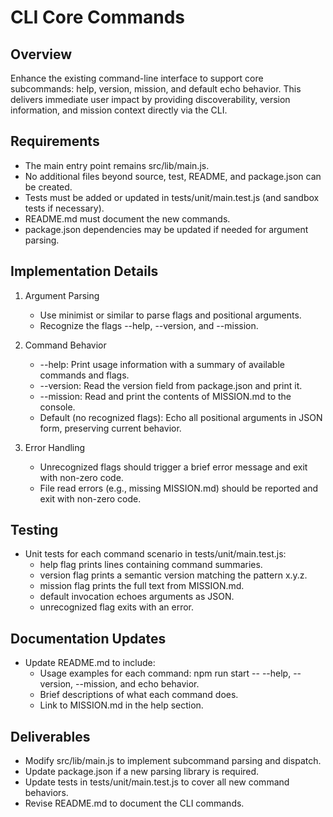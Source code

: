 # CLI Core Commands

## Overview
Enhance the existing command-line interface to support core subcommands: help, version, mission, and default echo behavior. This delivers immediate user impact by providing discoverability, version information, and mission context directly via the CLI.

## Requirements

- The main entry point remains src/lib/main.js.
- No additional files beyond source, test, README, and package.json can be created.
- Tests must be added or updated in tests/unit/main.test.js (and sandbox tests if necessary).
- README.md must document the new commands.
- package.json dependencies may be updated if needed for argument parsing.

## Implementation Details

1. Argument Parsing
   - Use minimist or similar to parse flags and positional arguments.
   - Recognize the flags --help, --version, and --mission.

2. Command Behavior
   - --help: Print usage information with a summary of available commands and flags.
   - --version: Read the version field from package.json and print it.
   - --mission: Read and print the contents of MISSION.md to the console.
   - Default (no recognized flags): Echo all positional arguments in JSON form, preserving current behavior.

3. Error Handling
   - Unrecognized flags should trigger a brief error message and exit with non-zero code.
   - File read errors (e.g., missing MISSION.md) should be reported and exit with non-zero code.

## Testing

- Unit tests for each command scenario in tests/unit/main.test.js:
  - help flag prints lines containing command summaries.
  - version flag prints a semantic version matching the pattern x.y.z.
  - mission flag prints the full text from MISSION.md.
  - default invocation echoes arguments as JSON.
  - unrecognized flag exits with an error.

## Documentation Updates

- Update README.md to include:
  - Usage examples for each command: npm run start -- --help, --version, --mission, and echo behavior.
  - Brief descriptions of what each command does.
  - Link to MISSION.md in the help section.

## Deliverables

- Modify src/lib/main.js to implement subcommand parsing and dispatch.
- Update package.json if a new parsing library is required.
- Update tests in tests/unit/main.test.js to cover all new command behaviors.
- Revise README.md to document the CLI commands.

